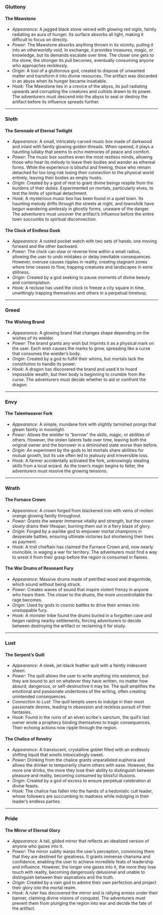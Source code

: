 
### **Gluttony**
#### **The Mawstone**

- _Appearance_: A jagged black stone veined with glowing red sigils, faintly radiating an aura of hunger. Its surface absorbs all light, making it difficult to focus on directly.
- _Power_: The Mawstone absorbs anything thrown in its vicinity, pulling it into an otherworldly void. In exchange, it provides treasures, magic, or knowledge, but its demands escalate over time. The closer one gets to the stone, the stronger its pull becomes, eventually consuming anyone who approaches recklessly.
- _Origin_: A tool of a gluttonous god, created to dispose of unwanted matter and transform it into divine resources. The artifact was discarded in an abyss when its hunger became insatiable.
- _Hook_: The Mawstone lies in a crevice of the abyss, its pull radiating upwards and corrupting the creatures and cultists drawn to its power. The adventurers must descend into the abyss to seal or destroy the artifact before its influence spreads further.


---

### **Sloth**

#### **The Serenade of Eternal Twilight**

- _Appearance_: A small, intricately carved music box made of darkwood and inlaid with faintly glowing golden threads. When opened, it plays a haunting lullaby that seems to echo memories of peace and comfort.
- _Power_: The music box soothes even the most restless minds, allowing those who hear its melody to leave their bodies and wander as ethereal forms. While the experience is blissful and freeing, those who remain detached for too long risk losing their connection to the physical world entirely, leaving their bodies as empty husks.
- _Origin_: Created by a god of rest to grant divine beings respite from the burdens of their duties. Experimented on mortals, particularly elves, to test the limits of spiritual detachment.
- _Hook_: A mysterious music box has been found in a quiet town. Its haunting melody drifts through the streets at night, and townsfolk have begun wandering aimlessly in ghostly forms, unaware of the danger. The adventurers must uncover the artifact’s influence before the entire town succumbs to spiritual disconnection.

#### **The Clock of Endless Dusk**

- _Appearance_: A rusted pocket watch with two sets of hands: one moving forward and the other backward.
- _Power_: The clock can slow or reverse time within a small radius, allowing the user to undo mistakes or delay inevitable consequences. However, overuse causes ripples in reality, creating stagnant zones where time ceases to flow, trapping creatures and landscapes in eerie stillness.
- _Origin_: Created by a god seeking to pause moments of divine beauty and contemplation.
- _Hook_: A recluse has used the clock to freeze a city square in time, unwittingly trapping themselves and others in a perpetual timeloop.


---

### **Greed**

#### **The Wishing Brand**

- _Appearance_: A glowing brand that changes shape depending on the wishes of its wielder.
- _Power_: The brand grants any wish but imprints it as a physical mark on the user. Each wish causes the marks to grow, spreading like a curse that consumes the wielder’s body.
- _Origin_: Created by a god to fulfill their whims, but mortals lack the constitution to handle its power.
- _Hook_: A dragon has discovered the brand and used it to hoard impossible wealth, but their body is beginning to crumble from the curse. The adventurers must decide whether to aid or confront the dragon.


---


### **Envy**

#### **The Talentweaver Fork**

- _Appearance_: A simple, mundane fork with slightly tarnished prongs that gleam faintly in moonlight.
- _Power_: Allows the wielder to “borrow” the skills, magic, or abilities of others. However, the stolen talents fade over time, leaving both the original owner and the borrower in a diminished state worse than before.
- _Origin_: An experiment by the gods to let mortals share abilities for mutual growth, but its use often led to jealousy and irreversible loss.
- _Hook_: A farmer accidentally activated the fork, unknowingly stealing skills from a local wizard. As the town’s magic begins to falter, the adventurers must resolve the growing tensions.


---

### **Wrath**

#### **The Furnace Crown**

- _Appearance_: A crown forged from blackened iron with veins of molten orange glowing faintly throughout.
- _Power_: Grants the wearer immense vitality and strength, but the crown slowly drains their lifespan, burning them out in a fiery blaze of glory.
- _Origin_: Forged by a warlike god to empower mortal champions in desperate battles, ensuring ultimate victories but shortening their lives as payment.
- _Hook_: A troll chieftain has claimed the Furnace Crown and, now nearly invincible, is waging a war for territory. The adventurers must find a way to wrest it from their grasp before the region is consumed in flames.

#### **The War Drums of Resonant Fury**

- _Appearance_: Massive drums made of petrified wood and dragonhide, which sound without being struck.
- _Power_: Creates waves of sound that inspire violent frenzy in anyone who hears them. The closer to the drums, the more uncontrollable the rage becomes.
- _Origin_: Used by gods in cosmic battles to drive their armies into unstoppable fury.
- _Hook_: A monster tribe found the drums buried in a forgotten cave and began raiding nearby settlements, forcing adventurers to decide between destroying the artifact or reclaiming it for study.


---

### **Lust**

#### **The Serpent’s Quill**

- _Appearance_: A sleek, jet-black feather quill with a faintly iridescent sheen.
- _Power_: The quill allows the user to write anything into existence, but they are bound to act on whatever they have written, no matter how absurd, dangerous, or self-destructive it may be. The quill amplifies the emotional and passionate undertones of the writing, often creating unintended consequences.
- _Connection to Lust_: The quill tempts users to indulge in their most passionate desires, leading to obsession and reckless pursuit of their fantasies.
- _Hook_: Found in the ruins of an elven scribe's sanctum, the quill’s last owner wrote a prophecy binding themselves to tragic consequences. Their echoing actions now ripple through the region.

#### **The Chalice of Revelry**

- _Appearance_: A translucent, crystalline goblet filled with an endlessly shifting liquid that smells intoxicatingly sweet.
- _Power_: Drinking from the chalice grants unparalleled euphoria and allows the drinker to temporarily charm others with ease. However, the more one drinks, the more they lose their ability to distinguish between pleasure and reality, becoming consumed by blissful illusions.
- _Origin_: Created by a god of excess to ensure perpetual celebration at divine feasts.
- _Hook_: The chalice has fallen into the hands of a hedonistic cult leader, whose followers are succumbing to madness while indulging in their leader’s endless parties.


---

### **Pride**

#### **The Mirror of Eternal Glory**

- _Appearance_: A tall, gilded mirror that reflects an idealized version of anyone who gazes into it.
- _Power_: The mirror subtly warps the user’s perception, convincing them that they are destined for greatness. It grants immense charisma and confidence, enabling the user to achieve incredible feats of leadership and influence. However, the longer one gazes into it, the more they lose touch with reality, becoming dangerously delusional and unable to distinguish between their aspirations and the truth.
- _Origin_: Created by a vain god to admire their own perfection and project their glory into the mortal realm.
- _Hook_: A ruler has discovered the mirror and is rallying armies under their banner, claiming divine visions of conquest. The adventurers must prevent them from plunging the region into war and decide the fate of the artifact.